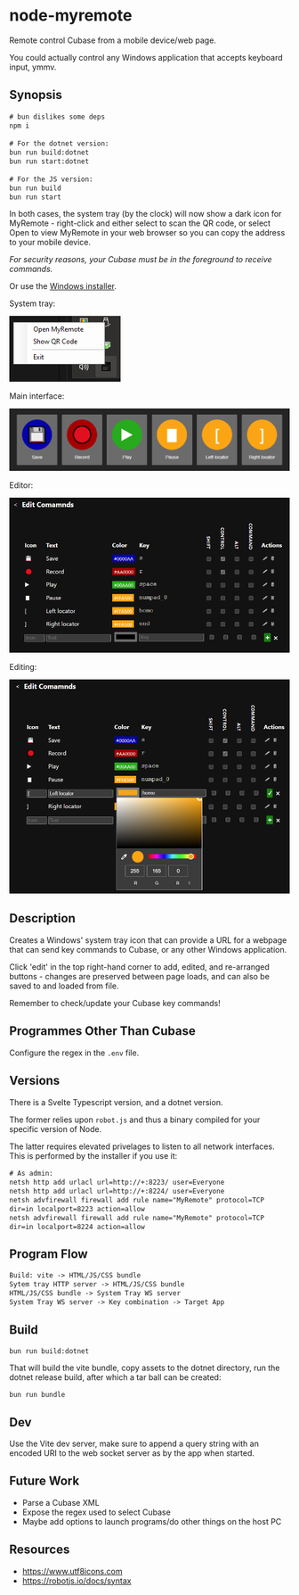# node-myremote

Remote control Cubase from a mobile device/web page.

You could actually control any Windows application that accepts keyboard input, ymmv.

## Synopsis

    # bun dislikes some deps
    npm i                             
    
    # For the dotnet version:
    bun run build:dotnet
    bun run start:dotnet

    # For the JS version:
    bun run build
    bun run start

In both cases, the system tray (by the clock) will now show a dark icon for MyRemote -
right-click and either select to scan the QR code, or select Open to view MyRemote in
your web browser so you can copy the address to your mobile device.

*For security reasons, your Cubase must be in the foreground to receive commands.*
    
Or use the [Windows installer](./dotnet/MyRemote/Output/Install-MyRemote.exe).

System tray:

![System Tray](./README/taskbar.png)

Main interface:

![Main](./README/main.png)

Editor:

![Editor](./README/editor.png)

Editing:

![Editing](./README/editing.png)

## Description

Creates a Windows' system tray icon that can provide a URL for a webpage that 
can send key commands to Cubase, or any other Windows application.

Click 'edit' in the top right-hand corner to add, edited, and re-arranged buttons - 
changes are preserved between page loads, and can also be saved to and loaded 
from file.

Remember to check/update your Cubase key commands!

## Programmes Other Than Cubase

Configure the regex in the `.env` file.

## Versions

There is a Svelte Typescript version, and a dotnet version.

The former relies upon `robot.js` and thus a binary compiled for your specific 
version of Node.

The latter requires elevated privelages to listen to all network interfaces.
This is performed by the installer if you use it:

    # As admin:
    netsh http add urlacl url=http://+:8223/ user=Everyone
    netsh http add urlacl url=http://+:8224/ user=Everyone
    netsh advfirewall firewall add rule name="MyRemote" protocol=TCP dir=in localport=8223 action=allow
    netsh advfirewall firewall add rule name="MyRemote" protocol=TCP dir=in localport=8224 action=allow

## Program Flow

    Build: vite -> HTML/JS/CSS bundle
    Sytem tray HTTP server -> HTML/JS/CSS bundle
    HTML/JS/CSS bundle -> System Tray WS server 
    System Tray WS server -> Key combination -> Target App

## Build

    bun run build:dotnet

That  will build the vite bundle, copy assets to the dotnet directory,
run the dotnet release build, after which a tar ball can be created:

    bun run bundle

## Dev

Use the Vite dev server, make sure to append a query string with an encoded 
URI to the web socket server as by the app when started.

## Future Work

* Parse a Cubase XML
* Expose the regex used to select Cubase
* Maybe add options to launch programs/do other things on the host PC

## Resources

* https://www.utf8icons.com
* https://robotjs.io/docs/syntax
